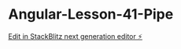 # Angular-Lesson-41-Pipe

[Edit in StackBlitz next generation editor ⚡️](https://stackblitz.com/~/github.com/dsoto1111/Angular-Lesson-41-Pipe)